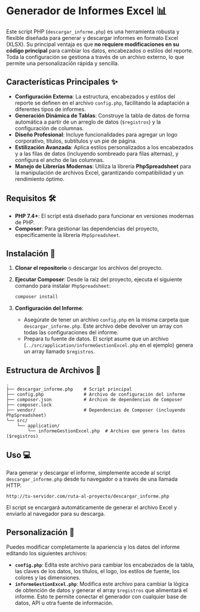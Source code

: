 # Generador de Informes Excel 📊

Este script PHP (`descargar_informe.php`) es una herramienta robusta y flexible diseñada para generar y descargar informes en formato Excel (XLSX). Su principal ventaja es que **no requiere modificaciones en su código principal** para cambiar los datos, encabezados o estilos del reporte. Toda la configuración se gestiona a través de un archivo externo, lo que permite una personalización rápida y sencilla.

## Características Principales ✨

  * **Configuración Externa**: La estructura, encabezados y estilos del reporte se definen en el archivo `config.php`, facilitando la adaptación a diferentes tipos de informes.
  * **Generación Dinámica de Tablas**: Construye la tabla de datos de forma automática a partir de un arreglo de datos (`$registros`) y la configuración de columnas.
  * **Diseño Profesional**: Incluye funcionalidades para agregar un logo corporativo, títulos, subtítulos y un pie de página.
  * **Estilización Avanzada**: Aplica estilos personalizados a los encabezados y a las filas de datos (incluyendo sombreado para filas alternas), y configura el ancho de las columnas.
  * **Manejo de Librerías Modernas**: Utiliza la librería **PhpSpreadsheet** para la manipulación de archivos Excel, garantizando compatibilidad y un rendimiento óptimo.

## Requisitos 🛠️

  * **PHP 7.4+**: El script está diseñado para funcionar en versiones modernas de PHP.
  * **Composer**: Para gestionar las dependencias del proyecto, específicamente la librería `PhpSpreadsheet`.

## Instalación 🚀

1.  **Clonar el repositorio** o descargar los archivos del proyecto.

2.  **Ejecutar Composer**: Desde la raíz del proyecto, ejecuta el siguiente comando para instalar `PhpSpreadsheet`:

    ```bash
    composer install
    ```

3.  **Configuración del Informe**:

      * Asegúrate de tener un archivo `config.php` en la misma carpeta que `descargar_informe.php`. Este archivo debe devolver un array con todas las configuraciones del informe.
      * Prepara tu fuente de datos. El script asume que un archivo (`../src/application/informeGestionExcel.php` en el ejemplo) genera un array llamado `$registros`.

## Estructura de Archivos 📂

```
.
├── descargar_informe.php    # Script principal
├── config.php               # Archivo de configuración del informe
├── composer.json            # Archivo de dependencias de Composer
├── composer.lock
├── vendor/                  # Dependencias de Composer (incluyendo PhpSpreadsheet)
└── src/
    └── application/
        └── informeGestionExcel.php  # Archivo que genera los datos ($registros)
```

## Uso 💻

Para generar y descargar el informe, simplemente accede al script `descargar_informe.php` desde tu navegador o a través de una llamada HTTP.

```
http://tu-servidor.com/ruta-al-proyecto/descargar_informe.php
```

El script se encargará automáticamente de generar el archivo Excel y enviarlo al navegador para su descarga.

## Personalización 🔧

Puedes modificar completamente la apariencia y los datos del informe editando los siguientes archivos:

  * **`config.php`**: Edita este archivo para cambiar los encabezados de la tabla, las claves de los datos, los títulos, el logo, los estilos de fuente, los colores y las dimensiones.
  * **`informeGestionExcel.php`**: Modifica este archivo para cambiar la lógica de obtención de datos y generar el array `$registros` que alimentará el informe. Esto te permite conectar el generador con cualquier base de datos, API u otra fuente de información.
